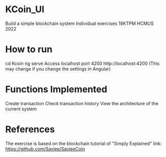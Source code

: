 # KCoin_UI
Build a simple blockchain system
Individual exercises 18KTPM HCMUS 2022

# How to run
cd Kcoin
ng serve
Access localhost port 4200 http://localhost:4200 (This may change if you change the settings in Angular)

# Functions Implemented
Create transaction
Check transaction history
View the architecture of the current system

# References
The exercise is based on the blockchain tutorial of "Simply Explained"
link: https://github.com/Savjee/SavjeeCoin

